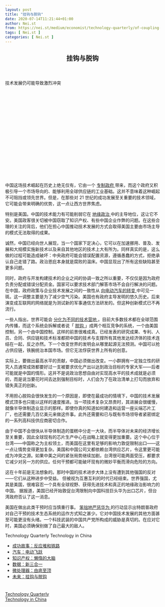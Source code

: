 ```yaml
---
layout: post
title: "挂钩与脱钩"
date: 2020-07-14T11:21:44+01:00
author: Nei.st
from: https://nei.st/medium/economist/technology-quarterly/of-coupling-and-decoupling
tags: [ Nei.st ]
categories: [ Nei.st ]
---
```


<article class="post-16638 post type-post status-publish format-standard hentry category-technology-quarterly tag-technology-in-china" id="post-16638">
 <header class="page-header medium Archives">
  <div class="page-header__image">
  </div>
  <div class="page-header__content">
   <h1 class="page-title text-align-center">
    挂钩与脱钩
   </h1>
  </div>
 </header>
 <div class="entry-content aesop-entry-content" id="post-16638-content">
  <link as="font" crossorigin="anonymous" href="//cdn.jsdelivr.net/gh/0nd1jyU39XQ/_/glyph/font-face/0uIzqoZjSuJfvSBnvgXTcApMtcVhMcpr.woff" rel="preload" type="font/woff"/>
  <link as="font" crossorigin="anonymous" href="//cdn.jsdelivr.net/gh/0nd1jyU39XQ/_/glyph/font-face/1sTnSLZWDKucPX6SAk.woff" rel="preload" type="font/woff"/>
  <p class="blog-post__description">
   技术发展仍可能导致激烈冲突
  </p>
  <span id="more-16638">
  </span>
  <div class="navigation__primary-inner">
   <a class="economist__link-logo" href="//nei.st/medium/economist">
   </a>
  </div>
  <div class="container img component-image">
   <div class="aspectRatioPlaceholder" style="padding-bottom:56.25%;height: 0;">
    <div class="progressiveMedia" data-height="720" data-width="1280">
     <img alt="" class="progressiveMedia-image" data-src="https://cdn.jsdelivr.net/gh/0nd1jyU39XQ/_/img/1/20191214_TQD006_0.jpg" src="https://cdn.jsdelivr.net/gh/0nd1jyU39XQ/_/img/1/20191214_TQD006_0.jpg"/>
    </div>
   </div>
  </div>
  <p>
   中国这场技术崛起在历史上绝无仅有，它由一个
   <a href="https://nei.st/medium/economist/poles-apart">
    专制政府
   </a>
   带来，而这个政府又积极引导一个市场导向的、能够利用全球供应链的工业基础。这并不意味着这种崛起不可阻挡或领先世界。但是，在那些对 21 世纪的成功发展至关重要的技术领域，它可能会带来明确的优势，这一点让西方世界焦虑。
  </p>
  <p>
   特别是美国。中国的技术能力有可能削弱它在
   <a href="https://nei.st/medium/caixin/cnreform409-if1sksyz511e0l0nvy2cea">
    地缘政治
   </a>
   中的主导地位，这让它不安。美国政客很关切被中国窃取了知识产权、有些中国企业作弊的问题。在这些合理的关注的背后，他们在担心中国推动技术发展的方式会取得美国主要由市场主导的模式无法取得的成果。
  </p>
  <p>
   <span class="markup--p">
    诚然，中国已经向世人展现，当一个国家下定决心，它可以在加速挪用、普及、发展和大规模实施新技术以及来自其他地区的技术上大有所为。同样真实的是，这么做的过程可能造成破坏：中央政府可能会错误配置资源，遵循愚蠢的方式，拒绝承认自己走错了路。政治恩庇本身就是腐败的温床。中国显现出了所有这些缺陷甚至更多问题。
   </span>
  </p>
  <p>
   同时，政府与开发构建技术的企业之间的协调一致之所以重要，不仅仅是因为政府负责分配或错误分配资金。国家可以要求技术部门解答市场不会自行解决的问题。在中国，政府政策与企业技术发展之间的一致性从
   <a href="https://nei.st/medium/economist/electric-leapfrog">
    向电动汽车的转变
   </a>
   中可见一斑。这一调整主要是为了减少空气污染。美国也有政府主导发明的悠久历史。后来演变成互联网的网络就是为测试新的军事通信方法研发的。但这种创新模式已不再流行。
  </p>
  <p>
   一些人指出，世界可能会
   <a href="https://nei.st/medium/economist/poles-apart">
    分化为不同的技术营地
   </a>
   。目前大多数技术都在全球范围内传播，而这个系统会拆解或者说「
   <a href="https://nei.st/medium/economist/the-world-in-2020/the-anglosphere-and-the-sinosphere-drift-apart">
    脱钩
   </a>
   」成两个相互竞争的系统，一个由美国控制，另一个由中国控制。这样的前景很难成真。已经发表的研究成果、专利、人员、合同、供应链和技术标准都把中国的技术与支撑所有其他发达经济体的技术连结在一起，反之亦然。下一个改变世界的发明会从哪里起源无法预测。中国可以抢占供应链，铁腕统治本国市场。但它无法俘获世界上所有的创意。
  </p>
  <div class="code-block code-block-1" style="margin: 8px 0; clear: both;">
   <div class="container ads_KbHEVhh8Rw">
    <div class="card card--blog post-sidebar">
     <div class="card-body">
      <div class="logo_ngcontent-kty-0">
      </div>
      <div class="iframe-blocker U6XAMK63Vh00WqvF2BacIQ">
       <div class="background-h60B">
       </div>
       <div class="WumZiPCS4MeMw4pxQ">
       </div>
      </div>
     </div>
     <div class="card-footer">
      <div class="card-footer-wrapper" layout="row bottom-left">
      </div>
     </div>
    </div>
   </div>
  </div>
  <p>
   <span class="markup--p">
    实际上，要做出最高水平的贡献，中国必须做出改变。一小群拥有一定独立性的研究人员通常成效都要好过一支被要求优化产出以达到政治目标的专家大军——后者可能就是中国的情形。这并不是说政治思想自由对实现高水平的技术成就是必须的，而是说当要花时间去达到强制目标时，人们会为了在政治清单上打勾而放弃和错失真正的创新。
   </span>
  </p>
  <p>
   不用担心脱钩会很快发生的一个原因是，即使在最成功的情境下，中国的技术发展模式顶多也只能以这样的速度推进。当一项技术复杂又昂贵时，其进展会很缓慢，就像半导体制造业显示的那样。即使你真的知道如何建造和运营一座尖端芯片工厂，也还需要几百亿美元来做这件事。此外还需要和已与既有市场领导者紧密绑定的一系列高科技供应商密切合作。
  </p>
  <p>
   <span class="markup--p">
    由于中国不会很快从半导体制造的蛋糕中分走一大块，而半导体对未来的经济增长至关重要，因此全球现有的芯片生产中心在战略上就变得更加重要。这个中心位于台湾——中国称之为主权领土，而美国在这里有足够的影响力敦促限制出口——这一点让情势变得更加复杂。美国和中国公司又都依赖台湾供应芯片，令这里更可能成为冲突之源。如果中美之间的紧张局势继续加剧，台湾很可能两面受压，都要求它减少对另一方的供应。任何干预都可能破坏现有的微妙平衡而滑向危险的方向。
   </span>
  </p>
  <p>
   这在十年前是无法想象的。那时中国的技术进步大体上没有遭到其他强国的反对——它们从这种进步中受益。
   <span class="markup--p">
    但被视为互惠互利的时代已经结束。世界强国，尤其是美国，很难容忍一个具有全球视野、获得先进技术和真正的地缘政治影响力的中国。
   </span>
   据报道，美国已经开始敦促台湾限制向中国科技巨头华为出口芯片，但台湾政府否认了这一消息。
  </p>
  <p>
   美国在做出此类干预时应当慎重行事。
   <a href="https://nei.st/medium/economist/https://nei.st/medium/economist/the-world-in-2020/headwinds-beyond-huawei">
    笨拙地严惩华为
   </a>
   的行动显示出特朗普政府对自己干预的技术生态系统的运作方式知之甚少。它对中国技术发展的其他方面甚至可能更没有头绪。一个科技武装的中国共产党所构成的威胁是真切的。在应对它时，美国必须确保别做了自己最大的敌人。
  </p>
  <div class="js-elevateBottomRecirc u-marginTop40 u-xs-marginTop0 u-backgroundGrayLightest">
   <div class="elevate-container u-paddingBottom60 u-paddingHorizontal10 u-xs-paddingTop30">
    <div class="u-flexStretch u-paddingVertical32 u-xs-flexColumn u-xs-paddingTop0">
     <div class="u-width220 u-flex0 u-relative u-xs-hide">
      <div class="aspectRatioPlaceholder">
       <div class="progressiveMedia" data-height="2151" data-width="1636">
        <img alt="" class="progressiveMedia-image lazyload" data-src="https://cdn.jsdelivr.net/gh/0nd1jyU39XQ/_/img/1/The_Economist_4_January_2020_Page_35.jpg" id="zoom-default" src="https://cdn.jsdelivr.net/gh/0nd1jyU39XQ/_/img/1/The_Economist_4_January_2020_Page_35.jpg"/>
       </div>
      </div>
     </div>
     <div class="u-width100pct u-marginBottom20 u-xs-show elevateCoverShadow">
      <div class="aspectRatioPlaceholder">
       <div class="progressiveMedia" data-height="2151" data-width="1636">
        <img alt="" class="progressiveMedia-image lazyload" data-src="https://cdn.jsdelivr.net/gh/0nd1jyU39XQ/_/img/1/The_Economist_4_January_2020_Page_35.jpg" id="zoom-default" src="https://cdn.jsdelivr.net/gh/0nd1jyU39XQ/_/img/1/The_Economist_4_January_2020_Page_35.jpg"/>
       </div>
      </div>
     </div>
     <div class="u-flex1 u-flexColumn u-paddingVertical20 u-marginLeft40 u-borderBottomLighter u-borderBox u-minHeight280 u-xs-sizeFullWidth u-xs-paddingBottom30 u-xs-paddingTop10 u-xs-margin0 u-xs-minHeightAuto">
      <div class="blog-post__siblings-list-aside">
       <span class="blog-post__side-accent-rule">
        Technology Quarterly
       </span>
       <span class="blog-post__side-title">
        Technology in China
       </span>
       <ul class="blog-post__siblings-list">
        <li class="blog-post__siblings-list__article">
         <a class="blog-post__siblings-list__article__link" href="https://nei.st/medium/economist/reactors-and-railways">
          <span class="blog-post__siblings-list__title">
           成功故事：反应堆和铁路
          </span>
         </a>
        </li>
        <li class="blog-post__siblings-list__article">
         <a class="blog-post__siblings-list__article__link" href="https://nei.st/medium/economist/electric-leapfrog">
          <span class="blog-post__siblings-list__title">
           汽车：电动飞跃
          </span>
         </a>
        </li>
        <li class="blog-post__siblings-list__article">
         <a class="blog-post__siblings-list__article__link" href="https://nei.st/medium/economist/laser-brain">
          <span class="blog-post__siblings-list__title">
           知识产权：懒惰的大脑
          </span>
         </a>
        </li>
        <li class="blog-post__siblings-list__article">
         <a class="blog-post__siblings-list__article__link" href="https://nei.st/medium/economist/a-new-trinity">
          <span class="blog-post__siblings-list__title">
           数据：新三合一
          </span>
         </a>
        </li>
        <li class="blog-post__siblings-list__article">
         <a class="blog-post__siblings-list__article__link" href="https://nei.st/medium/economist/from-bottom-to-top">
          <span class="blog-post__siblings-list__title">
           微处理器：由底至顶
          </span>
         </a>
        </li>
        <li class="blog-post__siblings-list__article">
         <a class="blog-post__siblings-list__article__link" href="https://nei.st/medium/economist/of-coupling-and-decoupling">
          <span class="blog-post__siblings-list__title">
           未来：挂钩与脱钩
          </span>
         </a>
        </li>
       </ul>
      </div>
     </div>
    </div>
   </div>
  </div>
  <div class="container ag ah">
   <div class="fe n el">
    <a class="dt du bn bo bp bq br bs bt bu dv dw bx by dx dy" href="https://nei.st/medium/economist?source=https://www.economist.com/technology-quarterly/2020/01/02/technological-progress-in-china-could-still-lead-to-fireworks" rel="noopener noreferrer nofollow">
     <div class="c ff fg ag ah fh el fi fj ce fk fl fm fn fo fp fq fr fs ft fu">
      <div class="bs em en eo ep eq fv ah fw fg ag bm eu fx q fy fz p ac">
      </div>
     </div>
    </a>
   </div>
  </div>
  <div class="code-block code-block-2" style="margin: 8px 0; clear: both;">
   <br/>
   <div class="container ads_KbHEVhh8Rw">
    <div class="card card--blog post-sidebar">
     <div class="card-body">
      <div class="logo_ngcontent-kty-0">
      </div>
      <div class="iframe-blocker U6XAMK63Vh00WqvF2BacIQ">
       <div class="background-h60B">
       </div>
       <div class="WumZiPCS4MeMw4pxQ">
       </div>
      </div>
     </div>
     <div class="card-footer">
      <div class="card-footer-wrapper" layout="row bottom-left">
      </div>
     </div>
    </div>
   </div>
  </div>
 </div>
 <footer class="entry-footer">
  <div class="categories icon-link">
   <a href="https://nei.st/category/medium/economist/technology-quarterly" rel="category tag">
    Technology Quarterly
   </a>
  </div>
  <div class="tags icon-link">
   <a href="https://nei.st/tag/technology-in-china" rel="tag">
    Technology in China
   </a>
  </div>
 </footer>
</article>


